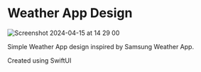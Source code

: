 <h1>Weather App Design</h1>

![Screenshot 2024-04-15 at 14 29 00](https://github.com/Stevefrdnt/SwiftUI-Weather-App/assets/39341612/04fed1d6-44b1-4997-9c20-54545c51636d)


<p>
  Simple Weather App design inspired by Samsung Weather App. 

  Created using SwiftUI 
</p>
